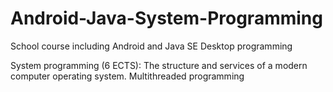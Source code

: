 # Android-Java-System-Programming
School course including Android and Java SE Desktop programming

System programming (6 ECTS): The structure and services of a modern computer operating system. Multithreaded programming
